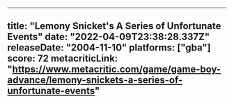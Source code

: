
---
title: "Lemony Snicket's A Series of Unfortunate Events"
date: "2022-04-09T23:38:28.337Z"
releaseDate: "2004-11-10"
platforms: ["gba"]
score: 72
metacriticLink: "https://www.metacritic.com/game/game-boy-advance/lemony-snickets-a-series-of-unfortunate-events"
---
